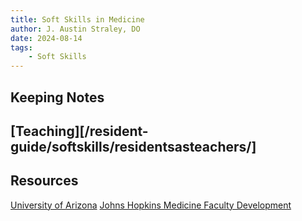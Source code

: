 ```yaml
---
title: Soft Skills in Medicine
author: J. Austin Straley, DO
date: 2024-08-14
tags:
    - Soft Skills
---
```

## Keeping Notes

## [Teaching][/resident-guide/softskills/residentsasteachers/]

## Resources

[University of Arizona][1]
[Johns Hopkins Medicine Faculty Development][2]

[1]: https://phoenixmed.arizona.edu/sites/default/files/education/gme/resident-ed/feedback.pdf
[2]: https://www.hopkinsmedicine.org/fac_development/flash/
